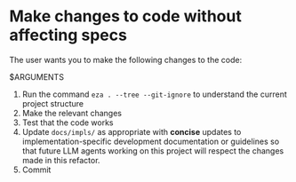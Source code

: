 # Make changes to code without affecting specs

The user wants you to make the following changes to the code:

$ARGUMENTS

1. Run the command `eza . --tree --git-ignore` to understand the current project structure
2. Make the relevant changes
3. Test that the code works
4. Update `docs/impls/` as appropriate with **concise** updates to implementation-specific development documentation or guidelines so that future LLM agents working on this project will respect the changes made in this refactor.
5. Commit
